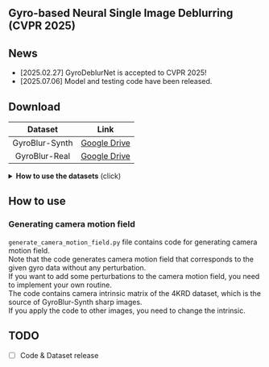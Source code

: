 ## Gyro-based Neural Single Image Deblurring (CVPR 2025)


## News
- [2025.02.27] GyroDeblurNet is accepted to CVPR 2025!
- [2025.07.06] Model and testing code have been released.

## Download

| Dataset| Link |
| :-----: | :--:  | 
| GyroBlur-Synth | [Google Drive](https://drive.google.com/drive/folders/1Bv-A2biucSXWS8EwwoLVzREDcwoDrjzi?usp=drive_link)|
| GyroBlur-Real  | [Google Drive](https://drive.google.com/drive/folders/1l7TJ9qQCmLAY8FVV4t13x4rahcczw_Lz?usp=drive_link) |

<details>
<summary><strong>How to use the datasets</strong> (click) </summary>

### GyroBlur-Synth dataset
```md
GyroBlur-Synth
├── train (Training data)
│   ├── avg_blur: Blurred images 
│   ├── sat_mask: Saturation masks for RSBlur pipeline (For detail, refer to the RSBlur paper)
│   ├── sharp: Ground-truth images
│   └── GyroBlur-Synth_train_starting_point.txt: Starting point of images in the raw gyro data sequence
├── test (Test data)
│   ├── avg_blur: Blurred images 
│   ├── sat_mask: Saturation masks for RSBlur pipeline (For detail, refer to the RSBlur paper). For the test dataset, saturations have already been added to the blurred images.
│   ├── sharp: Ground-truth images
│   └── GyroBlur-Synth_test_starting_point.txt: Starting point of each images in the raw gyro data sequence
├── gyro_train.txt: Raw gyro data sequence for the training data
└── gyro_test.txt: Raw gyro data sequence for the test data
```
Each line  of `GyroBlur-Synth_*_starting_point.txt` denotes the starting point of gyro data that corresponds to the image.  
For example, n-th line of the file corresponds to the n-th image when the images are sorted in ascending order.  
If the n-th line of the file is 1234, then the gyro data of n-th image can be retrieved from the raw gyro data sequence by slicing its 1234-th line and 1244-th line since we use 11 gyro data to generate a blurred image.

### GyroBlur-Real dataset
```md
GyroBlur-Real
├── 001 (Scene number)
│   ├── blurry.dng: Blurred image in RAW format
│   ├── blurry.png: Blurred image in PNG format
│   ├── image_info.txt: Image metadata that consists of image timestamp (ns), camera ISO, exposure time (ns), f_x, f_y, c_x, c_y, s
│   └── gyro.txt: Raw gyro data sequence that is collected with the image
├── 002
│   ├── ...
├── ...
```
Each line of `gyro.txt` consists of gyro sample timestamp (ns), angular velocity of x-axis, angular velocity of y-axis and angular velocity of z-axis.
In order to use the raw gyro data, you first need to find the gyro data sequence that corresponds to the image timestamp and exposure time.

</details>

## How to use
### Generating camera motion field
`generate_camera_motion_field.py` file contains code for generating camera motion field.  
Note that the code generates camera motion field that corresponds to the given gyro data without any perturbation.  
If you want to add some perturbations to the camera motion field, you need to implement your own routine.  
The code contains camera intrinsic matrix of the 4KRD dataset, which is the source of GyroBlur-Synth sharp images.  
If you apply the code to other images, you need to change the intrinsic.

## TODO
- [ ] Code & Dataset release
